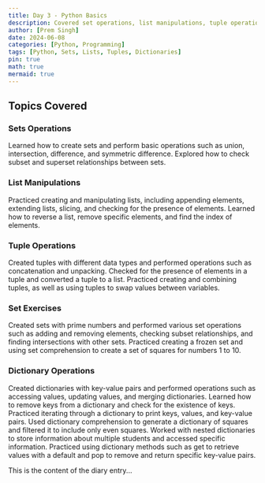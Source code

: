 ```yaml
---
title: Day 3 - Python Basics
description: Covered set operations, list manipulations, tuple operations, and dictionary operations in Python.
author: [Prem Singh]
date: 2024-06-08
categories: [Python, Programming]
tags: [Python, Sets, Lists, Tuples, Dictionaries]
pin: true
math: true
mermaid: true
---
```

## Topics Covered

### Sets Operations

Learned how to create sets and perform basic operations such as union, intersection, difference, and symmetric difference.
Explored how to check subset and superset relationships between sets.

### List Manipulations

Practiced creating and manipulating lists, including appending elements, extending lists, slicing, and checking for the presence of elements.
Learned how to reverse a list, remove specific elements, and find the index of elements.

### Tuple Operations

Created tuples with different data types and performed operations such as concatenation and unpacking.
Checked for the presence of elements in a tuple and converted a tuple to a list.
Practiced creating and combining tuples, as well as using tuples to swap values between variables.

### Set Exercises

Created sets with prime numbers and performed various set operations such as adding and removing elements, checking subset relationships, and finding intersections with other sets.
Practiced creating a frozen set and using set comprehension to create a set of squares for numbers 1 to 10.

### Dictionary Operations

Created dictionaries with key-value pairs and performed operations such as accessing values, updating values, and merging dictionaries.
Learned how to remove keys from a dictionary and check for the existence of keys.
Practiced iterating through a dictionary to print keys, values, and key-value pairs.
Used dictionary comprehension to generate a dictionary of squares and filtered it to include only even squares.
Worked with nested dictionaries to store information about multiple students and accessed specific information.
Practiced using dictionary methods such as get to retrieve values with a default and pop to remove and return specific key-value pairs.

This is the content of the diary entry...  





